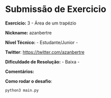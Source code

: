# Submissão de Exercicio

**Exercicio:** 3 - Área de um trapézio

**Nickname:** azanbertre

**Nível Técnico:** - Estudante/Junior -

**Twitter**: https://twitter.com/azanbertre

**Dificuldade de Resolução:** - Baixa -

**Comentários:**

**Como rodar o desafio**:

```bash
python3 main.py
```